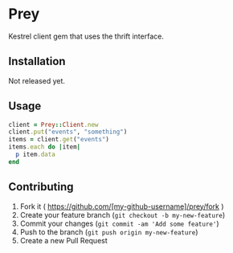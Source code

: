 # Prey

Kestrel client gem that uses the thrift interface.

## Installation

Not released yet.

## Usage

```ruby
client = Prey::Client.new
client.put("events", "something")
items = client.get("events")
items.each do |item|
  p item.data
end
```

## Contributing

1. Fork it ( https://github.com/[my-github-username]/prey/fork )
2. Create your feature branch (`git checkout -b my-new-feature`)
3. Commit your changes (`git commit -am 'Add some feature'`)
4. Push to the branch (`git push origin my-new-feature`)
5. Create a new Pull Request

